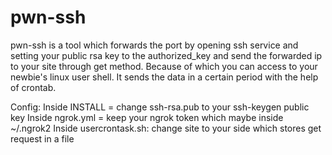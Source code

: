 # pwn-ssh

pwn-ssh is a tool which forwards the port by opening ssh service and setting your public rsa key to the authorized_key and send the forwarded ip to your site through get method. Because of which you can access to your newbie's linux user shell. It sends the data in a certain period with the help of crontab.

Config:
Inside INSTALL = change ssh-rsa.pub to your ssh-keygen public key
Inside ngrok.yml = keep your ngrok token which maybe inside ~/.ngrok2
Inside usercrontask.sh: change site to your side which stores get request in a file
